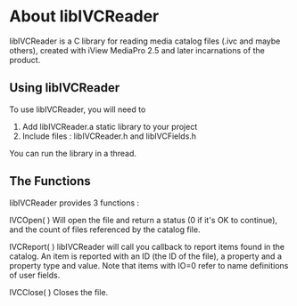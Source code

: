 # About libIVCReader

libIVCReader is a C library for reading media catalog files (.ivc and maybe others), created with iView MediaPro 2.5 and later incarnations of the product.

## Using libIVCReader

To use libIVCReader, you will need to  
1. Add libIVCReader.a static library to your project
2. Include files : libIVCReader.h and libIVCFields.h

You can run the library in a thread.

## The Functions

libIVCReader provides 3 functions :

IVCOpen( )
Will open the file and return a status (0 if it's OK to continue), and the count of files referenced by the catalog file.

IVCReport( )
libIVCReader will call you callback to report items found in the catalog.
An item is reported with an ID (the ID of the file), a property and a property type and value.
Note that items with IO=0 refer to name definitions of user fields.

IVCClose( )
Closes the file.
